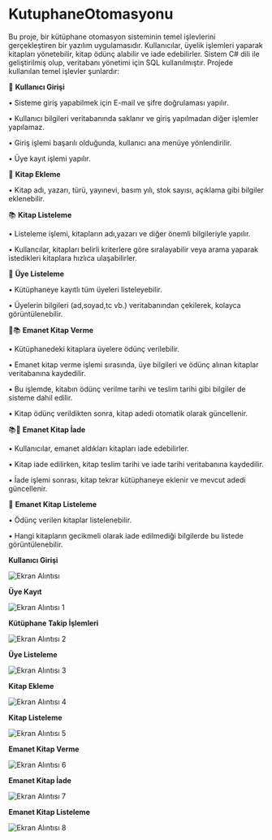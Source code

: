 # KutuphaneOtomasyonu
Bu proje, bir kütüphane otomasyon sisteminin temel işlevlerini gerçekleştiren bir yazılım uygulamasıdır. Kullanıcılar, üyelik işlemleri yaparak kitapları yönetebilir, kitap ödünç alabilir ve iade edebilirler. Sistem C# dili ile geliştirilmiş olup, veritabanı yönetimi için SQL kullanılmıştır. Projede kullanılan temel işlevler şunlardır:

🔐 **Kullanıcı Girişi**


• Sisteme giriş yapabilmek için E-mail ve şifre doğrulaması yapılır.

• Kullanıcı bilgileri veritabanında saklanır ve giriş yapılmadan diğer işlemler yapılamaz.

• Giriş işlemi başarılı olduğunda, kullanıcı ana menüye yönlendirilir.

• Üye kayıt işlemi yapılır.

📑 **Kitap Ekleme**

• Kitap adı, yazarı, türü, yayınevi, basım yılı, stok sayısı, açıklama gibi bilgiler eklenebilir.

📚 **Kitap Listeleme**

• Listeleme işlemi, kitapların adı,yazarı ve diğer önemli bilgileriyle yapılır.

• Kullancılar, kitapları belirli kriterlere göre sıralayabilir veya arama yaparak istedikleri kitaplara hızlıca ulaşabilirler.

👥 **Üye Listeleme**

• Kütüphaneye kayıtlı tüm üyeleri listeleyebilir.

• Üyelerin bilgileri (ad,soyad,tc vb.) veritabanından çekilerek, kolayca görüntülenebilir.

🔄📚 **Emanet Kitap Verme**

• Kütüphanedeki kitaplara üyelere ödünç verilebilir.

• Emanet kitap verme işlemi sırasında, üye bilgileri ve ödünç alınan kitaplar veritabanına kaydedilir.

• Bu işlemde, kitabın ödünç verilme tarihi ve teslim tarihi gibi bilgiler de sisteme dahil edilir.

• Kitap ödünç verildikten sonra, kitap adedi otomatik olarak güncellenir.

📚🔄 **Emanet Kitap İade**

• Kullanıcılar, emanet aldıkları kitapları iade edebilirler.

• Kitap iade edilirken, kitap teslim tarihi ve iade tarihi veritabanına kaydedilir.

• İade işlemi sonrası, kitap tekrar kütüphaneye eklenir ve mevcut adedi güncellenir.

📝 **Emanet Kitap Listeleme**

• Ödünç verilen kitaplar listelenebilir.

• Hangi kitapların gecikmeli olarak iade edilmediği bilgilerde bu listede görüntülenebilir.

**Kullanıcı Girişi**

![Ekran Alıntısı](https://github.com/user-attachments/assets/63c57139-b8c3-44da-8f4f-72024e8bcc24)

**Üye Kayıt**

![Ekran Alıntısı 1](https://github.com/user-attachments/assets/3be24ff8-1c75-4416-934e-02fa2ac7b7ba)

**Kütüphane Takip İşlemleri**

![Ekran Alıntısı 2](https://github.com/user-attachments/assets/12c532d7-793e-4fba-b24f-02e587a67ba5)

**Üye Listeleme**

![Ekran Alıntısı 3](https://github.com/user-attachments/assets/f03d5cf6-c1cd-42a4-8f94-c8c7dc2a3675)

**Kitap Ekleme**

![Ekran Alıntısı 4](https://github.com/user-attachments/assets/fabac1d9-03df-4014-92f8-20324e4d536d)

**Kitap Listeleme**

![Ekran Alıntısı 5](https://github.com/user-attachments/assets/1701968e-8059-45f3-95e1-07e3b788239f)

**Emanet Kitap Verme**

![Ekran Alıntısı 6](https://github.com/user-attachments/assets/d3227c7c-c2e8-4cf9-9f9c-1a0027075c0b)

**Emanet Kitap İade**

![Ekran Alıntısı 7](https://github.com/user-attachments/assets/022f09dd-9658-4004-b155-d147cfaf2da8)

**Emanet Kitap Listeleme**

![Ekran Alıntısı 8](https://github.com/user-attachments/assets/ba622e81-f563-4496-8fbb-82800043ba9f)
